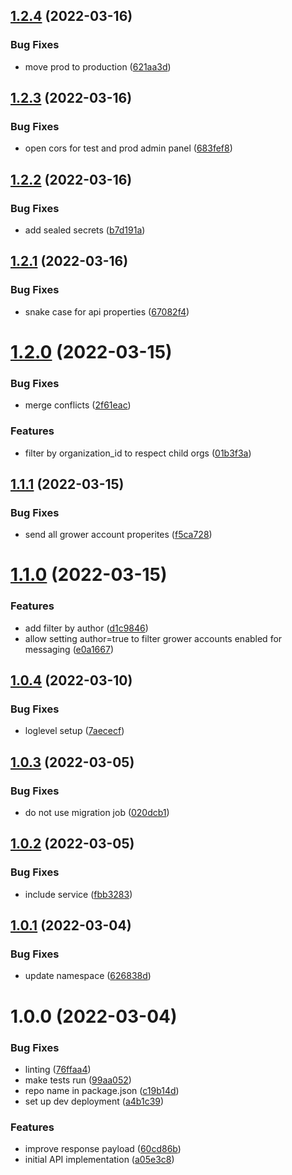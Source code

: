 ## [1.2.4](https://github.com/Greenstand/treetracker-grower-account-query/compare/v1.2.3...v1.2.4) (2022-03-16)


### Bug Fixes

* move prod to production ([621aa3d](https://github.com/Greenstand/treetracker-grower-account-query/commit/621aa3d0a04cfd8cde43d5a72bf42e143ef5ff71))

## [1.2.3](https://github.com/Greenstand/treetracker-grower-account-query/compare/v1.2.2...v1.2.3) (2022-03-16)


### Bug Fixes

* open cors for test and prod admin panel ([683fef8](https://github.com/Greenstand/treetracker-grower-account-query/commit/683fef84848315aaff5361fe554def50b3e5c5ea))

## [1.2.2](https://github.com/Greenstand/treetracker-grower-account-query/compare/v1.2.1...v1.2.2) (2022-03-16)


### Bug Fixes

* add sealed secrets ([b7d191a](https://github.com/Greenstand/treetracker-grower-account-query/commit/b7d191a4b99261f1cc40113a81bbfeccf142afc1))

## [1.2.1](https://github.com/Greenstand/treetracker-grower-account-query/compare/v1.2.0...v1.2.1) (2022-03-16)


### Bug Fixes

* snake case for api properties ([67082f4](https://github.com/Greenstand/treetracker-grower-account-query/commit/67082f4206f028004a55e2f75d4074be29581383))

# [1.2.0](https://github.com/Greenstand/treetracker-grower-account-query/compare/v1.1.1...v1.2.0) (2022-03-15)


### Bug Fixes

* merge conflicts ([2f61eac](https://github.com/Greenstand/treetracker-grower-account-query/commit/2f61eac1f51f1323022aa70b308969ea6dcf747f))


### Features

* filter by organization_id to respect child orgs ([01b3f3a](https://github.com/Greenstand/treetracker-grower-account-query/commit/01b3f3ad5304f5ddb5099270736fc7e29d687ca2))

## [1.1.1](https://github.com/Greenstand/treetracker-grower-account-query/compare/v1.1.0...v1.1.1) (2022-03-15)


### Bug Fixes

* send all grower account properites ([f5ca728](https://github.com/Greenstand/treetracker-grower-account-query/commit/f5ca72872f3a1f532ee6ab38584f3d1582228d54))

# [1.1.0](https://github.com/Greenstand/treetracker-grower-account-query/compare/v1.0.4...v1.1.0) (2022-03-15)


### Features

* add filter by author ([d1c9846](https://github.com/Greenstand/treetracker-grower-account-query/commit/d1c9846dab8ec8f9b11b6c5e77f2db354941b35b))
* allow setting author=true to filter grower accounts enabled for messaging ([e0a1667](https://github.com/Greenstand/treetracker-grower-account-query/commit/e0a16677d7179e5df3a4cf514e41682a5b0da134))

## [1.0.4](https://github.com/Greenstand/treetracker-grower-account-query/compare/v1.0.3...v1.0.4) (2022-03-10)


### Bug Fixes

* loglevel setup ([7aececf](https://github.com/Greenstand/treetracker-grower-account-query/commit/7aececf959bbf2dbe49825c1be96f1698f240869))

## [1.0.3](https://github.com/Greenstand/treetracker-grower-account-query/compare/v1.0.2...v1.0.3) (2022-03-05)


### Bug Fixes

* do not use migration job ([020dcb1](https://github.com/Greenstand/treetracker-grower-account-query/commit/020dcb19d8b3fcb47f0b0bcc3165fe4ea29e192f))

## [1.0.2](https://github.com/Greenstand/treetracker-grower-account-query/compare/v1.0.1...v1.0.2) (2022-03-05)


### Bug Fixes

* include service ([fbb3283](https://github.com/Greenstand/treetracker-grower-account-query/commit/fbb3283304db3b90df3094f6402a27ef6e6c9449))

## [1.0.1](https://github.com/Greenstand/treetracker-grower-account-query/compare/v1.0.0...v1.0.1) (2022-03-04)


### Bug Fixes

* update namespace ([626838d](https://github.com/Greenstand/treetracker-grower-account-query/commit/626838dfc5a2c1ecf9c89df6c7ef5fb66f8f6c8b))

# 1.0.0 (2022-03-04)


### Bug Fixes

* linting ([76ffaa4](https://github.com/Greenstand/treetracker-grower-account-query/commit/76ffaa4144b18388a569408ccfe76ddb7bb1b2c9))
* make tests run ([99aa052](https://github.com/Greenstand/treetracker-grower-account-query/commit/99aa052f17641946cdd76e3a331a4b713acf20a9))
* repo name in package.json ([c19b14d](https://github.com/Greenstand/treetracker-grower-account-query/commit/c19b14d72aea17f0232a3641269fefb0ca351edf))
* set up dev deployment ([a4b1c39](https://github.com/Greenstand/treetracker-grower-account-query/commit/a4b1c3990f554949f2341fcc705230bdb8a89eff))


### Features

* improve response payload ([60cd86b](https://github.com/Greenstand/treetracker-grower-account-query/commit/60cd86bf904f6933a78c85bddb38d131b7008101))
* initial API implementation ([a05e3c8](https://github.com/Greenstand/treetracker-grower-account-query/commit/a05e3c885a1e6c77c7fc286e646a32193c7138fa))
